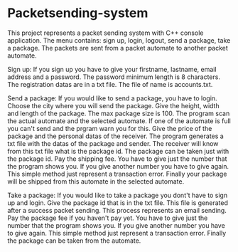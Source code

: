 # Packetsending-system

This project represents a packet sending system with C++ console application.
The menu contains: sign up, login, logout, send a package, take a package.
The packets are sent from a packet automate to another packet automate.

Sign up:
If you sign up you have to give your firstname, lastname, email address and a password.
The password minimum length is 8 characters.
The registration datas are in a txt file. The file of name is accounts.txt.

Send a package:
If you would like to send a package, you have to login.
Choose the city where you will send the package.
Give the height, width and length of the package. The max package size is 100.
The program scan the actual automate and the selected automate. If one of the automate is full you can't send and the prgram warn you for this.
Give the price of the package and the personal datas of the receiver.
The program generates a txt file with the datas of the package and sender.
The receiver will know from this txt file what is the package id. The package can be taken just with the package id.
Pay the shipping fee. You have to give just the number that the program shows you. If you give another number you have to give again.
This simple method just represent a transaction error.
Finally your package will be shipped from this automate in the selected automate.

Take a package:
If you would like to take a package you dont't have to sign up and login.
Give the package id that is in the txt file. This file is generated after a success packet sending.
This process represents an email sending.
Pay the package fee if you haven't pay yet.
You have to give just the number that the program shows you. If you give another number you have to give again.
This simple method just represent a transaction error.
Finally the package can be taken from the automate.
